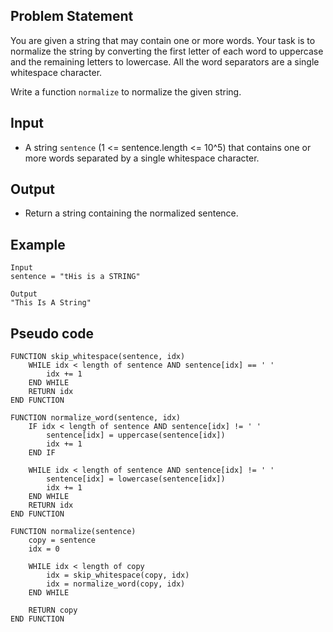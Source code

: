 ## Problem Statement
You are given a string that may contain one or more words. Your task is to normalize the string by converting the first letter of each word to uppercase and the remaining letters to lowercase. All the word separators are a single whitespace character.

Write a function `normalize` to normalize the given string.

## Input
- A string `sentence` (1 <= sentence.length <= 10^5) that contains one or more words separated by a single whitespace character.

## Output
- Return a string containing the normalized sentence.

## Example
```plaintext
Input
sentence = "tHis is a STRING"

Output
"This Is A String"
```

## Pseudo code
```
FUNCTION skip_whitespace(sentence, idx)
    WHILE idx < length of sentence AND sentence[idx] == ' '
        idx += 1
    END WHILE
    RETURN idx
END FUNCTION

FUNCTION normalize_word(sentence, idx)
    IF idx < length of sentence AND sentence[idx] != ' '
        sentence[idx] = uppercase(sentence[idx])
        idx += 1
    END IF

    WHILE idx < length of sentence AND sentence[idx] != ' '
        sentence[idx] = lowercase(sentence[idx])
        idx += 1
    END WHILE
    RETURN idx
END FUNCTION

FUNCTION normalize(sentence)
    copy = sentence
    idx = 0

    WHILE idx < length of copy
        idx = skip_whitespace(copy, idx)
        idx = normalize_word(copy, idx)
    END WHILE

    RETURN copy
END FUNCTION
```